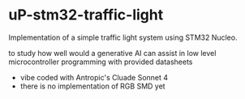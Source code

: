 # uP-stm32-traffic-light
Implementation of a simple traffic light system using STM32 Nucleo.

to study how well would a generative AI can assist in low level microcontroller programming with provided datasheets

- vibe coded with Antropic's Cluade Sonnet 4
- there is  no implementation of RGB SMD yet

